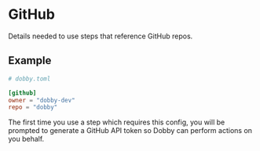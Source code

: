 # GitHub

Details needed to use steps that reference GitHub repos.

## Example

```TOML
# dobby.toml

[github]
owner = "dobby-dev"
repo = "dobby"
```

The first time you use a step which requires this config, you will be prompted to generate a GitHub API token so Dobby can perform actions on you behalf.
